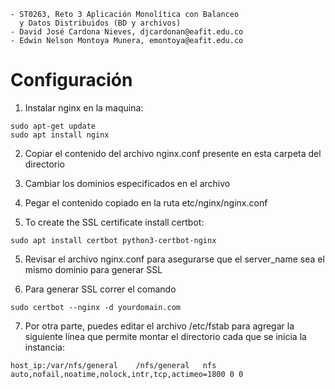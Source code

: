 ``` 
- ST0263, Reto 3 Aplicación Monolítica con Balanceo
  y Datos Distribuidos (BD y archivos)
- David José Cardona Nieves, djcardonan@eafit.edu.co
- Edwin Nelson Montoya Munera, emontoya@eafit.edu.co
```

# Configuración

1. Instalar nginx en la maquina:

``` Shell
sudo apt-get update
sudo apt install nginx
```

2. Copiar el contenido del archivo nginx.conf presente en esta carpeta del directorio

3. Cambiar los dominios especificados en el archivo

3. Pegar el contenido copiado en la ruta etc/nginx/nginx.conf

4. To create the SSL certificate install certbot:

``` Shell
sudo apt install certbot python3-certbot-nginx
```

5. Revisar el archivo nginx.conf para asegurarse que el server_name sea el mismo dominio para generar SSL

6. Para generar SSL correr el comando

``` Shell
sudo certbot --nginx -d yourdomain.com
```

7. Por otra parte, puedes editar el archivo /etc/fstab para agregar la siguiente línea que permite montar el directorio cada que se inicia la instancia:

``` Shell
host_ip:/var/nfs/general    /nfs/general   nfs auto,nofail,noatime,nolock,intr,tcp,actimeo=1800 0 0
```